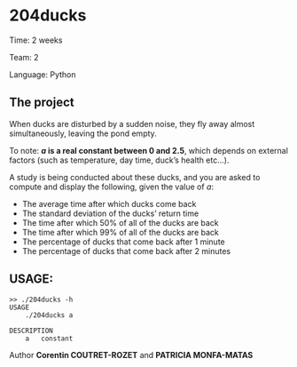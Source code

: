 204ducks
===

Time:       2 weeks

Team:       2

Language:   Python


The project
----
When ducks are disturbed by a sudden noise, they fly away almost simultaneously, leaving the pond empty.

To note: ***a* is a real constant between 0 and 2.5**, which depends on external factors (such as temperature, day time, duck’s health etc...). 

A study is being conducted about these ducks, and you are asked to compute and display the following, given the value of *a*:
* The average time after which ducks come back
* The standard deviation of the ducks’ return time
* The time after which 50% of all of the ducks are back
* The time after which 99% of all of the ducks are back
* The percentage of ducks that come back after 1 minute
* The percentage of ducks that come back after 2 minutes

## USAGE:

```
>> ./204ducks -h
USAGE
	./204ducks a

DESCRIPTION
	a	constant
```

Author **Corentin COUTRET-ROZET** and **PATRICIA MONFA-MATAS**